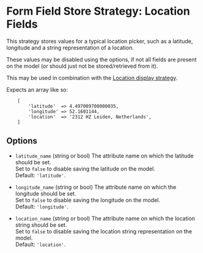 # Form Field Store Strategy: Location Fields

This strategy stores values for a typical location picker, such as a latitude, longitude and a string representation of a location.

These values may be disabled using the options, if not all fields are present on the model (or should just not be stored/retrieved from it).

This may be used in combination with the
[Location display strategy](../FormFieldDisplayStrategies/Location.md).

Expects an array like so:

```
    [
        'latitude'  => 4.497009700000035,
        'longitude' => 52.1601144,
        'location'  => '2312 HZ Leiden, Netherlands',
    ]
```


## Options

- `latitude_name` (string or bool)
    The attribute name on which the latitude should be set.  
    Set to `false` to disable saving the latitude on the model.  
    Default: `'latitude'`.
    
- `longitude_name` (string or bool)
    The attribute name on which the longitude should be set.  
    Set to `false` to disable saving the longitude on the model.  
    Default: `'longitude'`.

- `location_name` (string or bool)
    The attribute name on which the location string should be set.  
    Set to `false` to disable saving the location string representation on the model.  
    Default: `'location'`.
